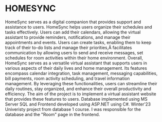 # HOMESYNC
HomeSync serves as a digital companion that provides support and assistance to users. HomeSync helps
users organize their schedules and tasks effectively. Users can add their calendars, allowing the virtual
assistant to provide reminders, notifications, and manage their appointments and events. Users can
create tasks, enabling them to keep track of their to-do lists and manage their priorities,Â facilitates
communication by allowing users to send and receive messages, set schedules for room activities within
their home environment.
Overall, HomeSync serves as a versatile virtual assistant that supports users in various aspects of their
daily lives and home management. Its features encompass calendar integration, task management, messaging
capabilities, bill payments, room activity scheduling, and travel information management. By
leveraging these functionalities, users can streamline their daily routines, stay organized, and enhance
their overall productivity and efficiency.
The aim of the project is to implement a virtual assistant website that provides these features to users.
Database implemented using MS Server SQL and Frontend developed using ASP.NET using C#.
Winter'23 Univeristy project from database 1 course.
I was responsible for the database and the "Room" page in the frontend.
